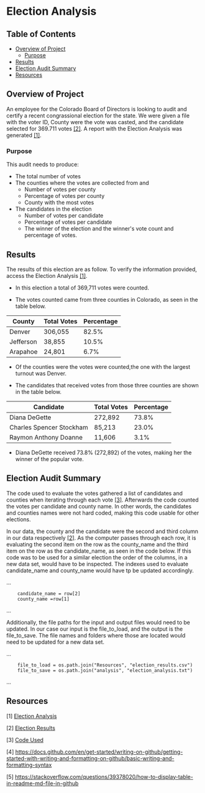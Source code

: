 # Election Analysis

## Table of Contents
- [Overview of Project](#OverviewProject)
  * [Purpose](#purpose)
- [Results](#Results)
- [Election Audit Summary](#Summary)
- [Resources](#Resources)

 
## <a name="OverviewProject"></a>Overview of Project

An employee for the Colorado Board of Directors is looking to audit and certify a recent congrassional election for the state. We were given a file with the voter ID, County were the vote was casted, and the candidate selected for 369.711 votes [[2]](#2). A report with the Election Analysis was generated [[1]](#1).   

### <a name="purpose"></a>Purpose

This audit needs to produce:
- The total number of votes
- The counties where the votes are collected from and 
  * Number of votes per county
  * Percentage of votes per county
  * County with the most votes
- The candidates in the election 
  * Number of votes per candidate
  * Percentage of votes per candidate
  * The winner of the election and the winner's vote count and percentage of votes. 
  
## <a name="Results"></a>Results

The results of this election are as follow. To verify the information provided, access the Election Analysis [[1]](#1). 

* In this election a total of 369,711 votes were counted.  

* The votes counted came from three counties in Colorado, as seen in the table below. 

**County**|**Total Votes**|**Percentage**|
 --- |---|---|
 Denver    | 306,055       | 82.5%        |
 Jefferson | 38,855        | 10.5%        |
 Arapahoe  | 24,801        | 6.7%         |
 
* Of the counties were the votes were counted,the one with the largest turnout was Denver.  

* The candidates that received votes from those three counties are shown in the table below. 

**Candidate**|**Total Votes**|**Percentage**|
 --- |---|---|
 Diana DeGette            | 272,892       | 73.8%        |
 Charles Spencer Stockham | 85,213        | 23.0%        |
 Raymon Anthony Doanne    | 11,606        | 3.1%         |

* Diana DeGette received 73.8% (272,892) of the votes, making her the winner of the popular vote. 

## <a name="Summary"></a>Election Audit Summary

The code used to evaluate the votes gathered a list of candidates and counties when iterating through each vote [[3]](#3). Afterwards the code counted the votes per candidate and county name. In other words, the candidates and counties names were not hard coded, making this code usable for other elections. 

In our data, the county and the candidate were the second and third column in our data respectively [[2]](#2). As the computer passes through each row, it is evaluating the second item on the row as the county_name and the third item on the row as the candidate_name, as seen in the code below.  If this code was to be used for a similar election the order of the columns, in a new data set, would have to be inspected. The indexes used to evaluate candidate_name and county_name would have tp be updated accordingly. 


...

        candidate_name = row[2]
        county_name =row[1]
       
...

Additionally, the file paths for the input and output files would need to be updated. In our case our input is the file_to_load, and the output is the file_to_save. The file names and folders where those are located would need to be updated for a new data set.  

...

        file_to_load = os.path.join("Resources", "election_results.csv")
        file_to_save = os.path.join("analysis", "election_analysis.txt")
       
...

## <a name="Resources"></a>Resources

<a name="1">[1]</a> [Election Analysis](https://github.com/tamiespinosa/Election_Analysis/blob/217eb4e9aa80e143453b3aec9513f506d33aaa7c/analysis/election_analysis.txt)

<a name="2">[2]</a> [Election Results](https://github.com/tamiespinosa/Election_Analysis/blob/217eb4e9aa80e143453b3aec9513f506d33aaa7c/Resources/election_results.csv)

<a name="3">[3]</a> [Code Used](https://github.com/tamiespinosa/Election_Analysis/blob/217eb4e9aa80e143453b3aec9513f506d33aaa7c/PyPoll_Challenge.py)

[4] https://docs.github.com/en/get-started/writing-on-github/getting-started-with-writing-and-formatting-on-github/basic-writing-and-formatting-syntax

[5] https://stackoverflow.com/questions/39378020/how-to-display-table-in-readme-md-file-in-github
